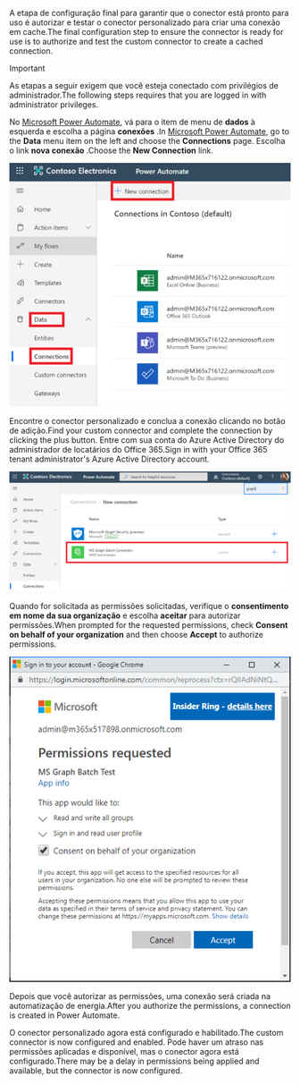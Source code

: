 <!-- markdownlint-disable MD002 MD041 -->

<span data-ttu-id="afe1e-101">A etapa de configuração final para garantir que o conector está pronto para uso é autorizar e testar o conector personalizado para criar uma conexão em cache.</span><span class="sxs-lookup"><span data-stu-id="afe1e-101">The final configuration step to ensure the connector is ready for use is to authorize and test the custom connector to create a cached connection.</span></span>

> [!IMPORTANT]
> <span data-ttu-id="afe1e-102">As etapas a seguir exigem que você esteja conectado com privilégios de administrador.</span><span class="sxs-lookup"><span data-stu-id="afe1e-102">The following steps requires that you are logged in with administrator privileges.</span></span>

<span data-ttu-id="afe1e-103">No [Microsoft Power Automate](https://flow.microsoft.com), vá para o item de menu de **dados** à esquerda e escolha a página **conexões** .</span><span class="sxs-lookup"><span data-stu-id="afe1e-103">In [Microsoft Power Automate](https://flow.microsoft.com), go to the **Data** menu item on the left and choose the **Connections** page.</span></span> <span data-ttu-id="afe1e-104">Escolha o link **nova conexão** .</span><span class="sxs-lookup"><span data-stu-id="afe1e-104">Choose the **New Connection** link.</span></span>

![Uma captura de tela do botão Nova conexão](./images/new-connection.png)

<span data-ttu-id="afe1e-106">Encontre o conector personalizado e conclua a conexão clicando no botão de adição.</span><span class="sxs-lookup"><span data-stu-id="afe1e-106">Find your custom connector and complete the connection by clicking the plus button.</span></span> <span data-ttu-id="afe1e-107">Entre com sua conta do Azure Active Directory do administrador de locatários do Office 365.</span><span class="sxs-lookup"><span data-stu-id="afe1e-107">Sign in with your Office 365 tenant administrator's Azure Active Directory account.</span></span>

![Uma captura de tela da lista de conexões](./images/connection-sign-in.png)

<span data-ttu-id="afe1e-109">Quando for solicitada as permissões solicitadas, verifique o **consentimento em nome da sua organização** e escolha **aceitar** para autorizar permissões.</span><span class="sxs-lookup"><span data-stu-id="afe1e-109">When prompted for the requested permissions, check **Consent on behalf of your organization** and then choose **Accept** to authorize permissions.</span></span>

![Uma captura de tela do prompt de consentimento](./images/consent-prompt.png)

<span data-ttu-id="afe1e-111">Depois que você autorizar as permissões, uma conexão será criada na automatização de energia.</span><span class="sxs-lookup"><span data-stu-id="afe1e-111">After you authorize the permissions, a connection is created in Power Automate.</span></span>

<span data-ttu-id="afe1e-112">O conector personalizado agora está configurado e habilitado.</span><span class="sxs-lookup"><span data-stu-id="afe1e-112">The custom connector is now configured and enabled.</span></span> <span data-ttu-id="afe1e-113">Pode haver um atraso nas permissões aplicadas e disponível, mas o conector agora está configurado.</span><span class="sxs-lookup"><span data-stu-id="afe1e-113">There may be a delay in permissions being applied and available, but the connector is now configured.</span></span>
